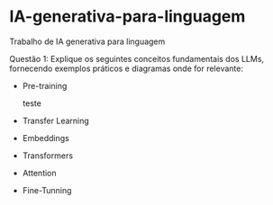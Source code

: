 # IA-generativa-para-linguagem
Trabalho de IA generativa para linguagem

Questão 1: Explique os seguintes conceitos fundamentais dos LLMs, fornecendo exemplos práticos e diagramas onde for relevante:

* Pre-training

    teste     

* Transfer Learning
* Embeddings
* Transformers
* Attention
* Fine-Tunning

